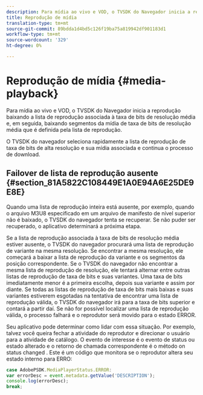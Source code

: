 ```yaml
---
description: Para mídia ao vivo e VOD, o TVSDK do Navegador inicia a reprodução baixando a lista de reprodução associada à taxa de bits de resolução média e, em seguida, baixando segmentos da mídia de taxa de bits de resolução média que é definida pela lista de reprodução.
title: Reprodução de mídia
translation-type: tm+mt
source-git-commit: 89bdda1d4bd5c126f19ba75a819942df901183d1
workflow-type: tm+mt
source-wordcount: '329'
ht-degree: 0%

---
```



# Reprodução de mídia {#media-playback}

Para mídia ao vivo e VOD, o TVSDK do Navegador inicia a reprodução baixando a lista de reprodução associada à taxa de bits de resolução média e, em seguida, baixando segmentos da mídia de taxa de bits de resolução média que é definida pela lista de reprodução.

O TVSDK do navegador seleciona rapidamente a lista de reprodução de taxa de bits de alta resolução e sua mídia associada e continua o processo de download.

## Failover de lista de reprodução ausente {#section_81A5822C108449E1A0E94A6E25DE9E8E}

Quando uma lista de reprodução inteira está ausente, por exemplo, quando o arquivo M3U8 especificado em um arquivo de manifesto de nível superior não é baixado, o TVSDK do navegador tenta se recuperar. Se não puder ser recuperado, o aplicativo determinará a próxima etapa.

Se a lista de reprodução associada à taxa de bits de resolução média estiver ausente, o TVSDK do navegador procurará uma lista de reprodução de variante na mesma resolução. Se encontrar a mesma resolução, ele começará a baixar a lista de reprodução da variante e os segmentos da posição correspondente. Se o TVSDK do navegador não encontrar a mesma lista de reprodução de resolução, ele tentará alternar entre outras listas de reprodução de taxa de bits e suas variantes. Uma taxa de bits imediatamente menor é a primeira escolha, depois sua variante e assim por diante. Se todas as listas de reprodução de taxa de bits mais baixas e suas variantes estiverem esgotadas na tentativa de encontrar uma lista de reprodução válida, o TVSDK do navegador irá para a taxa de bits superior e contará a partir daí. Se não for possível localizar uma lista de reprodução válida, o processo falhará e o reprodutor será movido para o estado ERROR.

Seu aplicativo pode determinar como lidar com essa situação. Por exemplo, talvez você queira fechar a atividade do reprodutor e direcionar o usuário para a atividade de catálogo. O evento de interesse é o evento de status ou estado alterado e o retorno de chamada correspondente é o método on status changed . Este é um código que monitora se o reprodutor altera seu estado interno para ERRO:

```js
case AdobePSDK.MediaPlayerStatus.ERROR:  
var errorDesc = event.metadata.getValue('DESCRIPTION'); 
console.log(errorDesc); 
break; 
```
